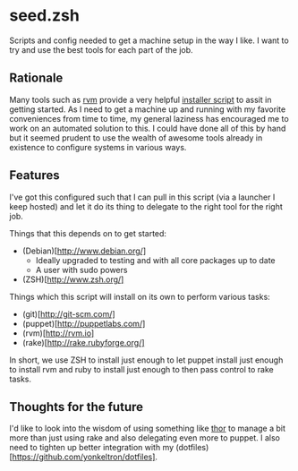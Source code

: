# seed.zsh #

Scripts and config needed to get a machine setup in the way I like. I
want to try and use the best tools for each part of the job.

Rationale
----------

Many tools such as [rvm](https://rvm.io) provide a very helpful
[installer script](https://rvm.io/rvm/install/) to assit in getting
started. As I need to get a machine up and running with my favorite
conveniences from time to time, my general laziness has encouraged me
to work on an automated solution to this. I could have done all of
this by hand but it seemed prudent to use the wealth of awesome tools
already in existence to configure systems in various ways.

Features
----------

I've got this configured such that I can pull in this script (via a
launcher I keep hosted) and let it do its thing to delegate to the
right tool for the right job.

Things that this depends on to get started:

* (Debian)[http://www.debian.org/]
  * Ideally upgraded to testing and with all core packages up to date
  * A user with sudo powers
* (ZSH)[http://www.zsh.org/]

Things which this script will install on its own to perform various tasks:

* (git)[http://git-scm.com/]
* (puppet)[http://puppetlabs.com/]
* (rvm)[http://rvm.io]
* (rake)[http://rake.rubyforge.org/]

In short, we use ZSH to install just enough to let puppet install just
enough to install rvm and ruby to install just enough to then pass
control to rake tasks.

Thoughts for the future
----------

I'd like to look into the wisdom of using something like
[thor](https://github.com/wycats/thor) to manage a bit more than just
using rake and also delegating even more to puppet. I also need to
tighten up better integration with my
(dotfiles)[https://github.com/yonkeltron/dotfiles].
